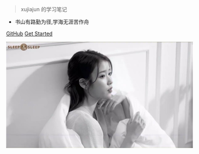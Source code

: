 <!-- <script>
  new Vue({
    el: 'main',
    data(){
        return{
            msg:"dsadadsa",
            count:12312
        }
    },
  });
</script> -->

> xujiajun 的学习笔记

- 书山有路勤为径,学海无涯苦作舟

[GitHub](https://github.com/18626428291/18626428291.github.io.git)
[Get Started](zh-cn/java/springboot/01)

![](_media/bg.png)
